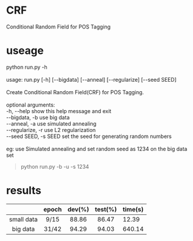 # CRF
Conditional Random Field for POS Tagging
# useage
python run.py -h <br>
<br>
usage: run.py [-h] [--bigdata] [--anneal] [--regularize] [--seed SEED] <br>
<br>
Create Conditional Random Field(CRF) for POS Tagging. <br>
<br>
optional arguments: <br>
    -h, --help            show this help message and exit <br>
    --bigdata, -b         use big data <br>
    --anneal, -a          use simulated annealing <br>
    --regularize, -r      use L2 regularization <br>
    --seed SEED, -s SEED  set the seed for generating random numbers <br>
<br>
eg: use Simulated annealing and set random seed as 1234 on the big data set <br>
>python run.py -b -u -s 1234 <br>

# results

|     | epoch | dev(%) | test(%) | time(s) |
|:-------:|:-------:|:-------:|:-------:|:--------|
| small data | 9/15 | 88.86 | 86.47 | 12.39 |
| big data | 31/42 | 94.29 | 94.03 | 640.14 |
